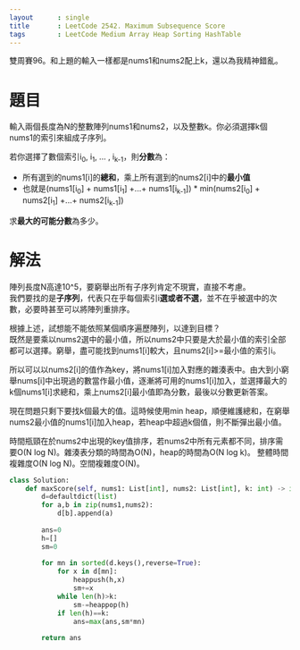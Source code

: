 ```yaml
--- 
layout      : single
title       : LeetCode 2542. Maximum Subsequence Score
tags        : LeetCode Medium Array Heap Sorting HashTable
---
```

雙周賽96。和上題的輸入一樣都是nums1和nums2配上k，還以為我精神錯亂。  

# 題目
輸入兩個長度為N的整數陣列nums1和nums2，以及整數k。你必須選擇k個nums1的索引來組成子序列。  

若你選擇了數個索引i<sub>0</sub>, i<sub>1</sub>, ... , i<sub>k-1</sub>，則**分數**為：  
- 所有選到的nums1[i]的**總和**，乘上所有選到的nums2[i]中的**最小值**  
- 也就是(nums1[i<sub>0</sub>] + nums1[i<sub>1</sub>] +...+ nums1[i<sub>k-1</sub>]) \* min(nums2[i<sub>0</sub>] + nums2[i<sub>1</sub>] +...+ nums2[i<sub>k-1</sub>])

求**最大的可能分數**為多少。  

# 解法
陣列長度N高達10^5，要窮舉出所有子序列肯定不現實，直接不考慮。  
我們要找的是**子序列**，代表只在乎每個索引i**選或者不選**，並不在乎被選中的次數，必要時甚至可以將陣列重排序。  

根據上述，試想能不能依照某個順序遍歷陣列，以達到目標？  
既然是要乘以nums2選中的最小值，所以nums2中只要是大於最小值的索引全部都可以選擇。窮舉，盡可能找到nums1[i]較大，且nums2[i]>=最小值的索引i。  

所以可以以nums2[i]的值作為key，將nums1[i]加入對應的雜湊表中。由大到小窮舉nums[i]中出現過的數當作最小值，逐漸將可用的nums1[i]加入，並選擇最大的k個nums1[i]求總和，乘上nums2[i]最小值即為分數，最後以分數更新答案。  

現在問題只剩下要找k個最大的值。這時候使用min heap，順便維護總和，在窮舉nums2最小值的nums1[i]加入heap，若heap中超過k個值，則不斷彈出最小值。  

時間瓶頸在於nums2中出現的key值排序，若nums2中所有元素都不同，排序需要O(N log N)。雜湊表分類的時間為O(N)，heap的時間為O(N log k)。
整體時間複雜度O(N log N)。空間複雜度O(N)。  

```python
class Solution:
    def maxScore(self, nums1: List[int], nums2: List[int], k: int) -> int:
        d=defaultdict(list)
        for a,b in zip(nums1,nums2):
            d[b].append(a)
            
        ans=0
        h=[]
        sm=0
        
        for mn in sorted(d.keys(),reverse=True):
            for x in d[mn]:
                heappush(h,x)
                sm+=x
            while len(h)>k:
                sm-=heappop(h)
            if len(h)==k:
                ans=max(ans,sm*mn)
            
        return ans
```

